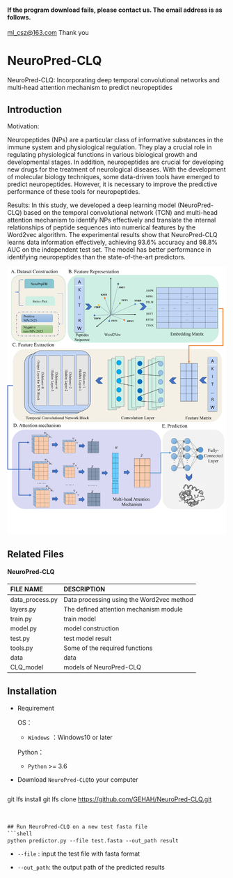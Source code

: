 #### If the program download fails, please contact us. The email address is as follows.
ml_csz@163.com
Thank you
# NeuroPred-CLQ
NeuroPred-CLQ: Incorporating deep temporal convolutional networks and multi-head attention mechanism to predict neuropeptides

## Introduction
Motivation: 

Neuropeptides (NPs) are a particular class of informative substances in the immune system and physiological regulation. They play a crucial role in regulating physiological functions in various biological growth and developmental stages. In addition, neuropeptides are crucial for developing new drugs for the treatment of neurological diseases. With the development of molecular biology techniques, some data-driven tools have emerged to predict neuropeptides. However, it is necessary to improve the predictive performance of these tools for neuropeptides.

Results:
In this study, we developed a deep learning model (NeuroPred-CLQ) based on the temporal convolutional network (TCN) and multi-head attention mechanism to identify NPs effectively and translate the internal relationships of peptide sequences into numerical features by the Word2vec algorithm. The experimental results show that NeuroPred-CLQ learns data information effectively, achieving 93.6% accuracy and 98.8% AUC on the independent test set. The model has better performance in identifying neuropeptides than the state-of-the-art predictors. 

![image](./Figure/Figure1.png)

## Related Files

#### NeuroPred-CLQ

| FILE NAME           | DESCRIPTION                                                  |
| :------------------ | :----------------------------------------------------------- |
| data_process.py             | Data processing using the Word2vec method |
| layers.py           | The defined attention mechanism module |
| train.py            | train model |
| model.py            | model construction |
| test.py             | test model result |
| tools.py       | Some of the required functions |
| data                | data         |
| CLQ_model          | models of NeuroPred-CLQ           |


## Installation
- Requirement
  
  OS：
  
  - `Windows` ：Windows10 or later

  
  Python：
  
  - `Python` >= 3.6
  
- Download `NeuroPred-CLQ`to your computer

  ```bash
git lfs install
git lfs clone https://github.com/GEHAH/NeuroPred-CLQ.git
  ```


## Run NeuroPred-CLQ on a new test fasta file
```shell
python predictor.py --file test.fasta --out_path result
```

- `--file` : input the test file with fasta format

- `--out_path`: the output path of the predicted results

